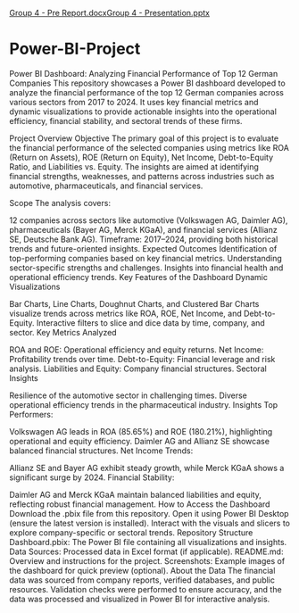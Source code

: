 [Group 4 - Pre Report.docx](https://github.com/user-attachments/files/18099980/Group.4.-.Pre.Report.docx)[Group 4 - Presentation.pptx](https://github.com/user-attachments/files/18099982/Group.4.-.Presentation.pptx)

# Power-BI-Project
Power BI Dashboard: Analyzing Financial Performance of Top 12 German Companies
This repository showcases a Power BI dashboard developed to analyze the financial performance of the top 12 German companies across various sectors from 2017 to 2024. It uses key financial metrics and dynamic visualizations to provide actionable insights into the operational efficiency, financial stability, and sectoral trends of these firms.

Project Overview
Objective
The primary goal of this project is to evaluate the financial performance of the selected companies using metrics like ROA (Return on Assets), ROE (Return on Equity), Net Income, Debt-to-Equity Ratio, and Liabilities vs. Equity. The insights are aimed at identifying financial strengths, weaknesses, and patterns across industries such as automotive, pharmaceuticals, and financial services.

Scope
The analysis covers:

12 companies across sectors like automotive (Volkswagen AG, Daimler AG), pharmaceuticals (Bayer AG, Merck KGaA), and financial services (Allianz SE, Deutsche Bank AG).
Timeframe: 2017–2024, providing both historical trends and future-oriented insights.
Expected Outcomes
Identification of top-performing companies based on key financial metrics.
Understanding sector-specific strengths and challenges.
Insights into financial health and operational efficiency trends.
Key Features of the Dashboard
Dynamic Visualizations

Bar Charts, Line Charts, Doughnut Charts, and Clustered Bar Charts visualize trends across metrics like ROA, ROE, Net Income, and Debt-to-Equity.
Interactive filters to slice and dice data by time, company, and sector.
Key Metrics Analyzed

ROA and ROE: Operational efficiency and equity returns.
Net Income: Profitability trends over time.
Debt-to-Equity: Financial leverage and risk analysis.
Liabilities and Equity: Company financial structures.
Sectoral Insights

Resilience of the automotive sector in challenging times.
Diverse operational efficiency trends in the pharmaceutical industry.
Insights
Top Performers:

Volkswagen AG leads in ROA (85.65%) and ROE (180.21%), highlighting operational and equity efficiency.
Daimler AG and Allianz SE showcase balanced financial structures.
Net Income Trends:

Allianz SE and Bayer AG exhibit steady growth, while Merck KGaA shows a significant surge by 2024.
Financial Stability:

Daimler AG and Merck KGaA maintain balanced liabilities and equity, reflecting robust financial management.
How to Access the Dashboard
Download the .pbix file from this repository.
Open it using Power BI Desktop (ensure the latest version is installed).
Interact with the visuals and slicers to explore company-specific or sectoral trends.
Repository Structure
Dashboard.pbix: The Power BI file containing all visualizations and insights.
Data Sources: Processed data in Excel format (if applicable).
README.md: Overview and instructions for the project.
Screenshots: Example images of the dashboard for quick preview (optional).
About the Data
The financial data was sourced from company reports, verified databases, and public resources. Validation checks were performed to ensure accuracy, and the data was processed and visualized in Power BI for interactive analysis.
